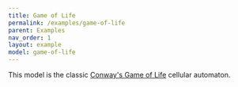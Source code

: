 ```yaml
---
title: Game of Life
permalink: /examples/game-of-life
parent: Examples
nav_order: 1
layout: example
model: game-of-life
---
```


This model is the classic [Conway's Game of Life][game-of-life] cellular automaton.

[game-of-life]: https://en.wikipedia.org/wiki/Conway%27s_Game_of_Life